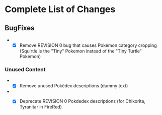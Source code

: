 # Complete List of Changes


## BugFixes
* * [x] Remove REVISION 0 bug that causes Pokemon category cropping (Squirtle is the "Tiny" Pokemon instead of the "Tiny Turtle" Pokemon)

### Unused Content
* * [x] Remove unused Pokédex descriptions (dummy text)
* * [x] Deprecate REVISION 0 Pokdedex descriptions (for Chikorita, Tyranitar in FireRed)

